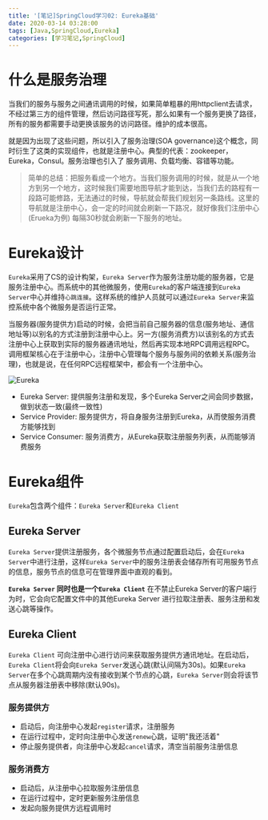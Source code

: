 ```yaml
---
title: '[笔记]SpringCloud学习02: Eureka基础'
date: 2020-03-14 03:28:00
tags: [Java,SpringCloud,Eureka]
categories: [学习笔记,SpringCloud]
---
```


# 什么是服务治理
当我们的服务与服务之间通讯调用的时候，如果简单粗暴的用httpclient去请求，不经过第三方的组件管理，然后访问路径写死，那么如果有一个服务更换了路径，所有的服务都需要手动更换该服务的访问路径。维护的成本很高。

就是因为出现了这些问题，所以引入了服务治理(SOA governance)这个概念，同时衍生了这类的实现组件，也就是注册中心。典型的代表：zookeeper，Eureka，Consul。服务治理也引入了 服务调用、负载均衡、容错等功能。

> 简单的总结：把服务看成一个地方。当我们服务调用的时候，就是从一个地方到另一个地方，这时候我们需要地图导航才能到达，当我们去的路程有一段路可能修路，无法通过的时候，导航就会帮我们规划另一条路线。这里的导航就是注册中心，会一定的时间就会刷新一下路况，就好像我们注册中心 (Erueka为例) 每隔30秒就会刷新一下服务的地址。

# Eureka设计
`Eureka`采用了CS的设计构架，`Eureka Server`作为服务注册功能的服务器，它是服务注册中心。而系统中的其他微服务，使用`Eureka`的客户端连接到`Eureka Server`中心并维持`心跳连接`。这样系统的维护人员就可以通过`Eureka Server`来监控系统中各个微服务是否运行正常。

当服务器(服务提供方)启动的时候，会把当前自己服务器的信息(服务地址、通信地址等)以别名的方式注册到注册中心上。另一方(服务消费方)以该别名的方式去注册中心上获取到实际的服务器通讯地址，然后再实现本地RPC调用远程RPC。调用框架核心在于注册中心，注册中心管理每个服务与服务间的依赖关系(服务治理)，也就是说，在任何RPC远程框架中，都会有一个注册中心。

![Eureka](https://s1.ax1x.com/2020/03/14/8MtKwd.jpg)
- Eureka Server: 提供服务注册和发现，多个Eureka Server之间会同步数据，做到状态一致(最终一致性)
- Service Provider: 服务提供方，将自身服务注册到Eureka，从而使服务消费方能够找到
- Service Consumer: 服务消费方，从Eureka获取注册服务列表，从而能够消费服务
<!-- ![Dubbo](https://s1.ax1x.com/2020/03/14/8MtueH.jpg) -->

<!-- more -->

# Eureka组件
`Eureka`包含两个组件：`Eureka Server`和`Eureka Client`

## Eureka Server

`Eureka Server`提供注册服务，各个微服务节点通过配置启动后，会在`Eureka Server`中进行注册，这样`Eureka Server`中的服务注册表会储存所有可用服务节点的信息，服务节点的信息可在管理界面中直观的看到。

**`Eureka Server` 同时也是一个`Eureka Client`** 在不禁止Eureka Server的客户端行为时，它会向它配置文件中的其他Eureka Server 进行拉取注册表、服务注册和发送心跳等操作。

## Eureka Client

`Eureka Client` 可向注册中心进行访问来获取服务提供方通讯地址。在启动后，`Eureka Client`将会向`Eureka Server`发送心跳(默认间隔为30s)。如果`Eureka Server`在多个心跳周期内没有接收到某个节点的心跳，`Eureka Server`则会将该节点从服务器注册表中移除(默认90s)。

### 服务提供方
- 启动后，向注册中心发起`register`请求，注册服务
- 在运行过程中，定时向注册中心发送`renew`心跳，证明"我还活着"
- 停止服务提供者，向注册中心发起`cancel`请求，清空当前服务注册信息

### 服务消费方
- 启动后，从注册中心拉取服务注册信息
- 在运行过程中，定时更新服务注册信息
- 发起向服务提供方远程调用时

